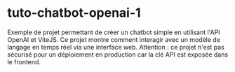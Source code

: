 # tuto-chatbot-openai-1
Exemple de projet permettant de créer un chatbot simple en utilisant l'API OpenAI et ViteJS. Ce projet montre comment interagir avec un modèle de langage en temps réel via une interface web. Attention : ce projet n'est pas sécurisé pour un déploiement en production car la clé API est exposée dans le frontend.
